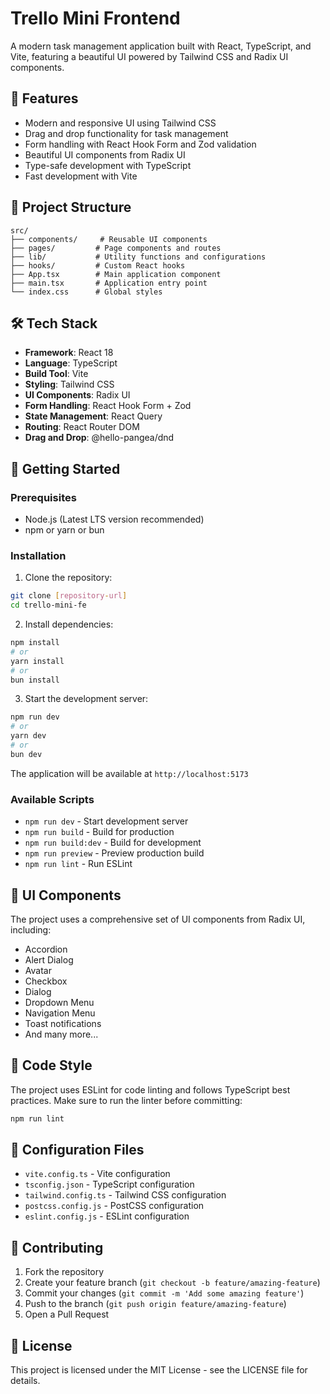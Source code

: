 # Trello Mini Frontend

A modern task management application built with React, TypeScript, and Vite, featuring a beautiful UI powered by Tailwind CSS and Radix UI components.

## 🚀 Features

- Modern and responsive UI using Tailwind CSS
- Drag and drop functionality for task management
- Form handling with React Hook Form and Zod validation
- Beautiful UI components from Radix UI
- Type-safe development with TypeScript
- Fast development with Vite

## 📁 Project Structure

```
src/
├── components/     # Reusable UI components
├── pages/         # Page components and routes
├── lib/           # Utility functions and configurations
├── hooks/         # Custom React hooks
├── App.tsx        # Main application component
├── main.tsx       # Application entry point
└── index.css      # Global styles
```

## 🛠️ Tech Stack

- **Framework**: React 18
- **Language**: TypeScript
- **Build Tool**: Vite
- **Styling**: Tailwind CSS
- **UI Components**: Radix UI
- **Form Handling**: React Hook Form + Zod
- **State Management**: React Query
- **Routing**: React Router DOM
- **Drag and Drop**: @hello-pangea/dnd

## 🚀 Getting Started

### Prerequisites

- Node.js (Latest LTS version recommended)
- npm or yarn or bun

### Installation

1. Clone the repository:
```bash
git clone [repository-url]
cd trello-mini-fe
```

2. Install dependencies:
```bash
npm install
# or
yarn install
# or
bun install
```

3. Start the development server:
```bash
npm run dev
# or
yarn dev
# or
bun dev
```

The application will be available at `http://localhost:5173`

### Available Scripts

- `npm run dev` - Start development server
- `npm run build` - Build for production
- `npm run build:dev` - Build for development
- `npm run preview` - Preview production build
- `npm run lint` - Run ESLint

## 🎨 UI Components

The project uses a comprehensive set of UI components from Radix UI, including:
- Accordion
- Alert Dialog
- Avatar
- Checkbox
- Dialog
- Dropdown Menu
- Navigation Menu
- Toast notifications
- And many more...

## 📝 Code Style

The project uses ESLint for code linting and follows TypeScript best practices. Make sure to run the linter before committing:

```bash
npm run lint
```

## 🔧 Configuration Files

- `vite.config.ts` - Vite configuration
- `tsconfig.json` - TypeScript configuration
- `tailwind.config.ts` - Tailwind CSS configuration
- `postcss.config.js` - PostCSS configuration
- `eslint.config.js` - ESLint configuration

## 🤝 Contributing

1. Fork the repository
2. Create your feature branch (`git checkout -b feature/amazing-feature`)
3. Commit your changes (`git commit -m 'Add some amazing feature'`)
4. Push to the branch (`git push origin feature/amazing-feature`)
5. Open a Pull Request

## 📄 License

This project is licensed under the MIT License - see the LICENSE file for details.
